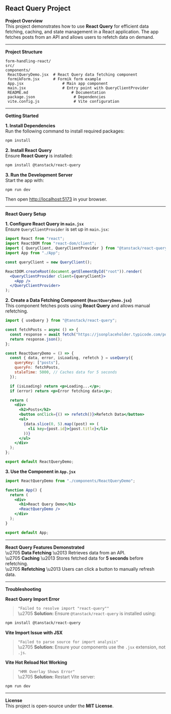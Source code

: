 ## **React Query Project**  

**Project Overview**  
This project demonstrates how to use **React Query** for efficient data fetching, caching, and state management in a React application. The app fetches posts from an API and allows users to refetch data on demand.

---

**Project Structure**  
```
form-handling-react/
src/
components/
 ReactQueryDemo.jsx  # React Query data fetching component
 formikForm.jsx      # Formik form example
 App.jsx                 # Main app component
 main.jsx                # Entry point with QueryClientProvider
 README.md                   # Documentation
 package.json                 # Dependencies
 vite.config.js               # Vite configuration
```

---

**Getting Started**  

 **1. Install Dependencies**  
Run the following command to install required packages:  
```sh
npm install
```
**2. Install React Query**  
Ensure **React Query** is installed:  
```sh
npm install @tanstack/react-query
```

**3. Run the Development Server**  
Start the app with:  
```sh
npm run dev
```
Then open [http://localhost:5173](http://localhost:5173) in your browser.

---

**React Query Setup**  

 **1. Configure React Query in `main.jsx`**  
Ensure `QueryClientProvider` is set up in `main.jsx`:  
```jsx
import React from "react";
import ReactDOM from "react-dom/client";
import { QueryClient, QueryClientProvider } from "@tanstack/react-query";
import App from "./App";

const queryClient = new QueryClient();

ReactDOM.createRoot(document.getElementById("root")).render(
  <QueryClientProvider client={queryClient}>
    <App />
  </QueryClientProvider>
);
```

**2. Create a Data Fetching Component (`ReactQueryDemo.jsx`)**  
This component fetches posts using **React Query** and allows manual refetching.  
```jsx
import { useQuery } from "@tanstack/react-query";

const fetchPosts = async () => {
  const response = await fetch("https://jsonplaceholder.typicode.com/posts");
  return response.json();
};

const ReactQueryDemo = () => {
  const { data, error, isLoading, refetch } = useQuery({
    queryKey: ["posts"],
    queryFn: fetchPosts,
    staleTime: 5000, // Caches data for 5 seconds
  });

  if (isLoading) return <p>Loading...</p>;
  if (error) return <p>Error fetching data</p>;

  return (
    <div>
      <h2>Posts</h2>
      <button onClick={() => refetch()}>Refetch Data</button>
      <ul>
        {data.slice(0, 5).map((post) => (
          <li key={post.id}>{post.title}</li>
        ))}
      </ul>
    </div>
  );
};

export default ReactQueryDemo;
```

**3. Use the Component in `App.jsx`**  
```jsx
import ReactQueryDemo from "./components/ReactQueryDemo";

function App() {
  return (
    <div>
      <h1>React Query Demo</h1>
      <ReactQueryDemo />
    </div>
  );
}

export default App;
```

---

**React Query Features Demonstrated**  
\u2705 **Data Fetching** \u2013 Retrieves data from an API.  
\u2705 **Caching** \u2013 Stores fetched data for **5 seconds** before refetching.  
\u2705 **Refetching** \u2013 Users can click a button to manually refresh data.  

---

**Troubleshooting**  

**React Query Import Error**  
> `"Failed to resolve import "react-query""`  
\u2705 **Solution:** Ensure `@tanstack/react-query` is installed using:  
```sh
npm install @tanstack/react-query
```

**Vite Import Issue with JSX**  
> `"Failed to parse source for import analysis"`  
\u2705 **Solution:** Ensure your components use the `.jsx` extension, not `.js`.

**Vite Hot Reload Not Working**  
> `"HMR Overlay Shows Error"`  
\u2705 **Solution:** Restart Vite server:  
```sh
npm run dev
```

---

**License**  
This project is open-source under the **MIT License**.  
